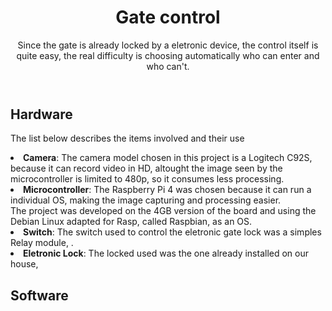 <!DOCTYPE html>
<html lang="en">
<head>
<meta charset="UTF-8">
</head>
<body>
<header>
  <h1>Gate control</h1>
  <p>Since the gate is already locked by a eletronic device, the control itself is quite easy, the real difficulty is choosing automatically who can enter and who can't.</p>
</header>
<main>
  <section>
    <article>
      <h2>Hardware</h2>
      <p>The list below describes the items involved and their use</p> 
      <li><strong>Camera</strong>: The camera model chosen in this project is a Logitech C92S, because it can record video in HD, altought the image seen by the microcontroller is limited to 480p, 
        so it consumes less processing.</li>
      <li><strong>Microcontroller</strong>: The Raspberry Pi 4 was chosen because it can run a individual OS, making the image capturing and processing easier.<br>
      The project was developed on the 4GB version of the board and using the Debian Linux adapted for Rasp, called Raspbian, as an OS.</li>
      <li><strong>Switch</strong>: The switch used to control the eletronic gate lock was a simples Relay module, .</li>
      <li><strong>Eletronic Lock</strong>: The locked used was the one already installed on our house, </li>
      <h2>Software</h2> 
      </article>
  </section>
</main>
</body>
</html>
